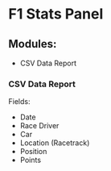 # F1 Stats Panel

## Modules:

- CSV Data Report


### CSV Data Report

Fields:

- Date
- Race Driver
- Car
- Location (Racetrack)
- Position
- Points

